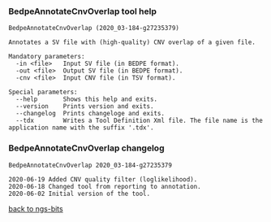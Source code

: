 ### BedpeAnnotateCnvOverlap tool help
	BedpeAnnotateCnvOverlap (2020_03-184-g27235379)
	
	Annotates a SV file with (high-quality) CNV overlap of a given file.
	
	Mandatory parameters:
	  -in <file>   Input SV file (in BEDPE format).
	  -out <file>  Output SV file (in BEDPE format).
	  -cnv <file>  Input CNV file (in TSV format).
	
	Special parameters:
	  --help       Shows this help and exits.
	  --version    Prints version and exits.
	  --changelog  Prints changeloge and exits.
	  --tdx        Writes a Tool Definition Xml file. The file name is the application name with the suffix '.tdx'.
	
### BedpeAnnotateCnvOverlap changelog
	BedpeAnnotateCnvOverlap 2020_03-184-g27235379
	
	2020-06-19 Added CNV quality filter (loglikelihood).
	2020-06-18 Changed tool from reporting to annotation.
	2020-06-02 Initial version of the tool.
[back to ngs-bits](https://github.com/imgag/ngs-bits)